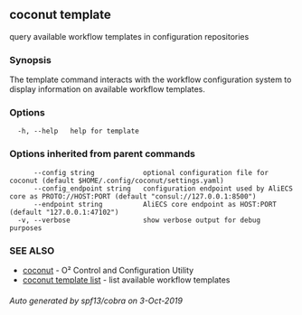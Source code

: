 ## coconut template

query available workflow templates in configuration repositories

### Synopsis

The template command interacts with the workflow configuration system to
display information on available workflow templates.

### Options

```
  -h, --help   help for template
```

### Options inherited from parent commands

```
      --config string            optional configuration file for coconut (default $HOME/.config/coconut/settings.yaml)
      --config_endpoint string   configuration endpoint used by AliECS core as PROTO://HOST:PORT (default "consul://127.0.0.1:8500")
      --endpoint string          AliECS core endpoint as HOST:PORT (default "127.0.0.1:47102")
  -v, --verbose                  show verbose output for debug purposes
```

### SEE ALSO

* [coconut](coconut.md)	 - O² Control and Configuration Utility
* [coconut template list](coconut_template_list.md)	 - list available workflow templates

###### Auto generated by spf13/cobra on 3-Oct-2019

